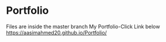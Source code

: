 # Portfolio
Files are inside the master branch
My Portfolio-Click Link below
https://aasimahmed20.github.io/Portfolio/
